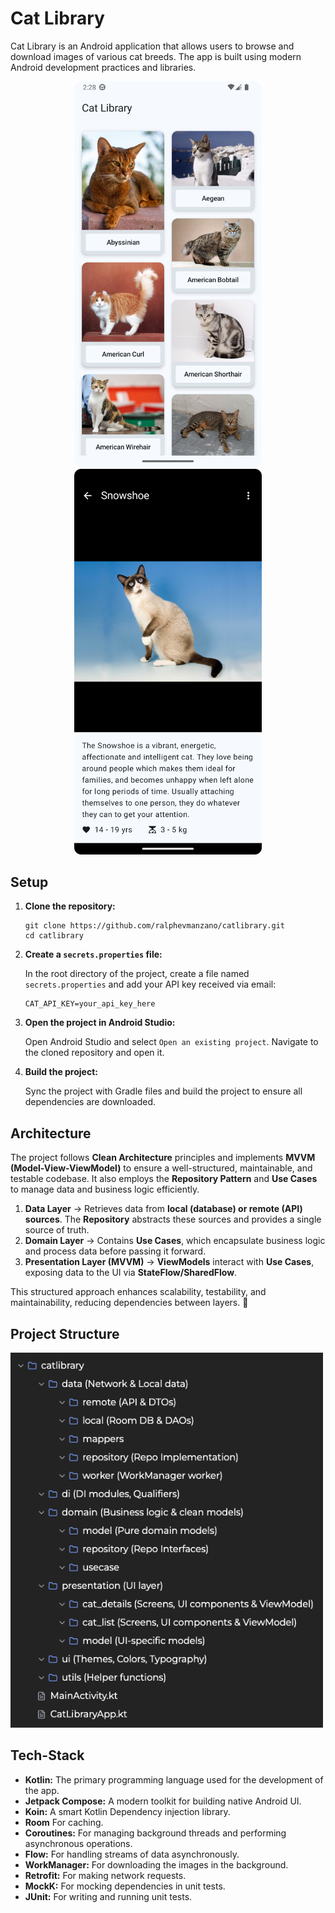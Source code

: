 # Cat Library

Cat Library is an Android application that allows users to browse and download images of various cat breeds. The app is built using modern Android development practices and libraries.

<p align="center">
  <img src="media/catlist.png" alt="Cat List" width="300"/>
  <img src="media/catdetails.png" alt="Cat Details" width="300"/>
</p>

## Setup

1. **Clone the repository:**

    ```
    git clone https://github.com/ralphevmanzano/catlibrary.git
    cd catlibrary
    ```

2. **Create a `secrets.properties` file:**

    In the root directory of the project, create a file named `secrets.properties` and add your API key received via email:

    ```properties
    CAT_API_KEY=your_api_key_here
    ```

3. **Open the project in Android Studio:**

    Open Android Studio and select `Open an existing project`. Navigate to the cloned repository and open it.

4. **Build the project:**

    Sync the project with Gradle files and build the project to ensure all dependencies are downloaded.

## Architecture
The project follows **Clean Architecture** principles and implements **MVVM (Model-View-ViewModel)** to ensure a well-structured, maintainable, and testable codebase. It also employs the **Repository Pattern** and **Use Cases** to manage data and business logic efficiently.  

1. **Data Layer** → Retrieves data from **local (database) or remote (API) sources**. The **Repository** abstracts these sources and provides a single source of truth.  
2. **Domain Layer** → Contains **Use Cases**, which encapsulate business logic and process data before passing it forward.  
3. **Presentation Layer (MVVM)** → **ViewModels** interact with **Use Cases**, exposing data to the UI via **StateFlow/SharedFlow**.  

This structured approach enhances scalability, testability, and maintainability, reducing dependencies between layers. 🚀

## Project Structure
<img src="media/projectstructure.png" alt="Cat List" width="500"/>

## Tech-Stack

- **Kotlin:** The primary programming language used for the development of the app.
- **Jetpack Compose:** A modern toolkit for building native Android UI.
- **Koin:** A smart Kotlin Dependency injection library.
- **Room** For caching.
- **Coroutines:** For managing background threads and performing asynchronous operations.
- **Flow:** For handling streams of data asynchronously.
- **WorkManager:** For downloading the images in the background.
- **Retrofit:** For making network requests.
- **MockK:** For mocking dependencies in unit tests.
- **JUnit:** For writing and running unit tests.
